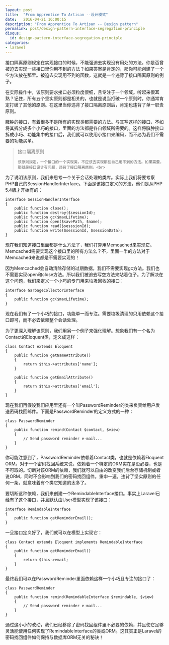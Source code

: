 ```yaml
---
layout: post
title:  "From Apprentice To Artisan --设计模式"
date:   2016-04-21 16:00:15
description: "From Apprentice To Artisan -- Design pattern"
permalink: post/design-pattern-interface-segregation-principle 
disqus:
  id: design-pattern-interface-segregation-principle
categories:
- laravel
---
```


接口隔离原则规定在实现接口的时候，不能强迫去实现没有用处的方法。你是否曾被迫去实现一些接口里你用不到的方法？如果答案是肯定的，那你可能创建了一个空方法放在那里。被迫去实现用不到的函数，这就是一个违背了接口隔离原则的例子。<br>

在实际操作中，该原则要求接口必须粒度很细，且专注于一个领域。听起来很耳熟？记住，所有五个坚实原则都是相关的，也就是说当打破一个原则时，你通常肯定打破了其他的原则。在这里当你违背了接口隔离原则后，肯定也违背了单一职责原则。<br>

臃肿的接口，有着很多不是所有的实现类都需要的方法。与其写这样的接口，不如将其拆分成多个小巧的接口，里面的方法都是各自领域所需要的。这样将臃肿接口拆成小巧、功能集中的接口后，我们就可以使用小接口来编码，而不必为我们不需要的功能买单。<br>

<blockquote>
<p>
    接口隔离原则<br>

    该原则规定，一个接口的一个实现类，不应该去实现那些自己用不到的方法。如果需要，那就是接口设计有问题，违背了接口隔离原则。<br>
</p>
</blockquote>

为了说明该原则，我们来思考一个关于会话处理的类库。实际上我们将要考察PHP自己的SessionHandlerInterface。下面是该接口定义的方法，他们是从PHP 5.4版才开始有的：<br>

```
interface SessionHandlerInterface 
{
    public function close();
    public function destroy($sessionId);
    public function gc($maxLifetime);
    public function open($savePath, $name);
    public function read($sesssionId);
    public function write($sessionId, $sessionData);
}
```

现在我们知道接口里面都是什么方法了，我们打算用Memcached来实现它。Memcached需要实现这个接口里的所有方法么？不，里面一半的方法对于Memcached来说都是不需要实现的！<br>

因为Memcached会自动清除存储的过期数据，我们不需要实现gc方法。我们也不需要实现open和close方法。所以我们被迫去写空方法来站着位子。为了解决在这个问题，我们来定义一个小巧的专门用来垃圾回收的接口：<br>

```
interface GarbageCollectorInterface 
{
    public function gc($maxLifetime);
}
```

现在我们有了一个小巧的接口，功能单一而专注。需要垃圾清理的只用依赖这个接口即可，而不必去依赖整个会话处理。<br>

为了更深入理解该原则，我们用另一个例子来强化理解。想象我们有一个名为Contact的Eloquent类，定义成这样：<br>

```
class Contact extends Eloquent 
{
    public function getNameAttribute()
    {
        return $this->attributes['name'];
    }
    
    public function getEmailAttribute()
    {
        return $this->attributes['email'];
    }
}
```

现在我们再假设我们应用里还有一个叫PasswordReminder的类来负责给用户发送密码找回邮件。下面是PasswordReminder的定义方式的一种：<br>

```
class PasswordReminder
{
    public function remind(Contact $contact, $view)
    {
        // Send password reminder e-mail...
    }
}
```

你可能注意到了，PasswordReminder依赖着Contact类，也就是依赖着Eloquent ORM。对于一个密码找回系统来说，依赖着一个特定的ORM实在是没必要，也是不可取的。切断对该ORM的依赖，我们就可以自由的改变我们后台存储机制或者说ORM，同时不会影响到我们的密码找回组件。重申一遍，违背了坚实原则的任何一条，就意味着有个类它知道的太多了。<br>

要切断这种依赖，我们来创建一个RemindableInterface接口。事实上Laravel已经有了这个接口，并且默认由User模型实现了该接口：<br>

```
interface RemindableInterface
{
    public function getReminderEmail();
}
```

一旦接口定义好了，我们就可以在模型上实现它：

```
class Contact extends Eloquent implements RemindableInterface 
{
    public function getReminderEmail()
    {
        return $this->email;
    }
}
```

最终我们可以在PasswordReminder里面依赖这样一个小巧且专注的接口了：<br>

```
class PasswordReminder 
{
    public function remind(RemindableInterface $remindable, $view)
    {
        // Send password reminder e-mail...
    }
}
```

通过这小小的改动，我们已经移除了密码找回组件里不必要的依赖，并且使它足够灵活能使用任何实现了RemindableInterface的类或ORM。这其实正是Laravel的密码找回组件如何保持与数据库ORM无关的秘诀！<br>
